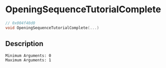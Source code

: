 # OpeningSequenceTutorialComplete
```c
// 0x004f40d0
void OpeningSequenceTutorialComplete(...)
```
## Description
```
Minimum Arguments: 0
Maximum Arguments: 1
```
